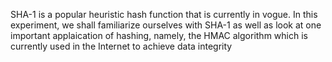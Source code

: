 SHA-1 is a popular heuristic hash function that is currently in vogue. In this experiment, we shall familiarize ourselves with SHA-1 as well as look at one important applaication of hashing, namely, the HMAC algorithm which is currently used in the Internet to achieve data integrity
